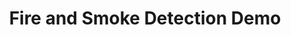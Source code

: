 ---
title: Fire and Smoke Detection Demo
emoji: 🔥🕵️‍♀️
colorFrom: orange
colorTo: orange
sdk: streamlit
sdk_version: 1.38.0
app_file: app.py
---